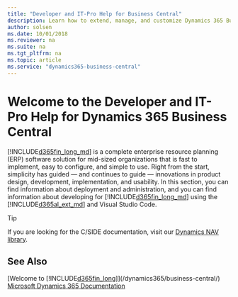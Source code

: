```yaml
---
title: "Developer and IT-Pro Help for Business Central"
description: Learn how to extend, manage, and customize Dynamics 365 Business Central
author: solsen
ms.date: 10/01/2018
ms.reviewer: na
ms.suite: na
ms.tgt_pltfrm: na
ms.topic: article
ms.service: "dynamics365-business-central"
---
```

# Welcome to the Developer and IT-Pro Help for Dynamics 365 Business Central
[!INCLUDE[d365fin_long_md](includes/d365fin_long_md.md)] is a complete enterprise resource planning (ERP) software solution for mid-sized organizations that is fast to implement, easy to configure, and simple to use. Right from the start, simplicity has guided — and continues to guide — innovations in product design, development, implementation, and usability. In this section, you can find information about deployment and administration, and you can find information about developing for [!INCLUDE[d365fin_long_md](includes/d365fin_long_md.md)] using the [!INCLUDE[d365al_ext_md](includes/d365al_ext_md.md)] and Visual Studio Code.

> [!TIP]  
> If you are looking for the C/SIDE documentation, visit our [Dynamics NAV library](/dynamics-nav/development).

## See Also
[Welcome to [!INCLUDE[d365fin_long](includes/d365fin_long_md.md)]](/dynamics365/business-central/)  
[Microsoft Dynamics 365 Documentation](/dynamics365/#pivot=main&panel=apps)    
